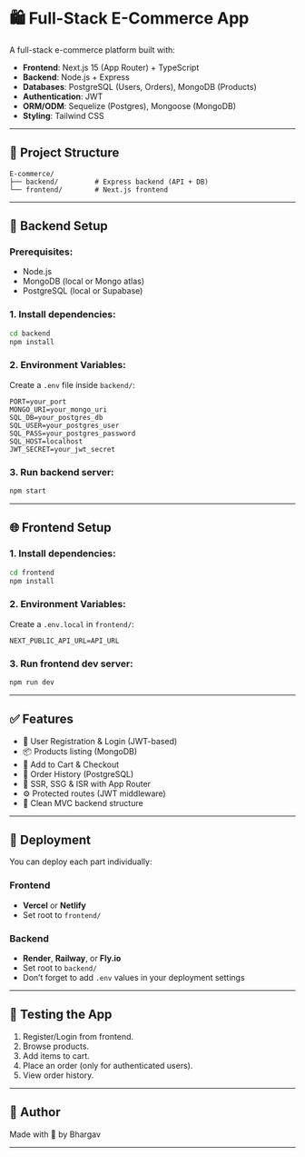 # 🛍️ Full-Stack E-Commerce App

A full-stack e-commerce platform built with:

- **Frontend**: Next.js 15 (App Router) + TypeScript
- **Backend**: Node.js + Express
- **Databases**: PostgreSQL (Users, Orders), MongoDB (Products)
- **Authentication**: JWT
- **ORM/ODM**: Sequelize (Postgres), Mongoose (MongoDB)
- **Styling**: Tailwind CSS

---

## 📁 Project Structure

```
E-commerce/
├── backend/         # Express backend (API + DB)
└── frontend/        # Next.js frontend
```

---

## 🔧 Backend Setup

### Prerequisites:
- Node.js
- MongoDB (local or Mongo atlas)
- PostgreSQL (local or Supabase)

### 1. Install dependencies:
```bash
cd backend
npm install
```

### 2. Environment Variables:
Create a `.env` file inside `backend/`:

```env
PORT=your_port
MONGO_URI=your_mongo_uri
SQL_DB=your_postgres_db
SQL_USER=your_postgres_user
SQL_PASS=your_postgres_password
SQL_HOST=localhost
JWT_SECRET=your_jwt_secret
```

### 3. Run backend server:
```bash
npm start
```
---

## 🌐 Frontend Setup

### 1. Install dependencies:
```bash
cd frontend
npm install
```

### 2. Environment Variables:
Create a `.env.local` in `frontend/`:

```env
NEXT_PUBLIC_API_URL=API_URL
```

### 3. Run frontend dev server:
```bash
npm run dev
```

---

## ✅ Features

- 🔐 User Registration & Login (JWT-based)
- 📦 Products listing (MongoDB)
- 🛒 Add to Cart & Checkout
- 📜 Order History (PostgreSQL)
- 📄 SSR, SSG & ISR with App Router
- ⚙️ Protected routes (JWT middleware)
- 📁 Clean MVC backend structure

---

## 🚀 Deployment

You can deploy each part individually:

### Frontend
- **Vercel** or **Netlify**
- Set root to `frontend/`

### Backend
- **Render**, **Railway**, or **Fly.io**
- Set root to `backend/`
- Don’t forget to add `.env` values in your deployment settings

---

## 🧪 Testing the App

1. Register/Login from frontend.
2. Browse products.
3. Add items to cart.
4. Place an order (only for authenticated users).
5. View order history.

---

## 📌 Author

Made with 💖 by Bhargav  

---